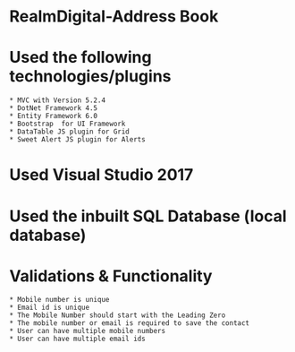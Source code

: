 # RealmDigital-Address Book

# Used the following technologies/plugins
	* MVC with Version 5.2.4
	* DotNet Framework 4.5
	* Entity Framework 6.0
	* Bootstrap  for UI Framework 
	* DataTable JS plugin for Grid
	* Sweet Alert JS plugin for Alerts
	
# Used Visual Studio 2017
# Used the inbuilt SQL Database (local database)

# Validations & Functionality
	* Mobile number is unique
	* Email id is unique
	* The Mobile Number should start with the Leading Zero
	* The mobile number or email is required to save the contact
	* User can have multiple mobile numbers
	* User can have multiple email ids



